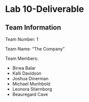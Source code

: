 # Lab 10-Deliverable

## Team Information

Team Number: 1

Team Name: “The Company”

Team Members: 
- Birwa Balar
- Kalli Davidson
- Joshua Dinerman
- Michael Munhbold
- Leonora Stiernborg
- Beauregard Cave

